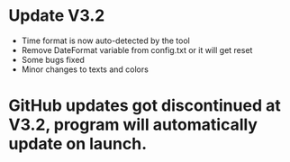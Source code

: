 # Update V3.2

- Time format is now auto-detected by the tool
- Remove DateFormat variable from config.txt or it will get reset
- Some bugs fixed
- Minor changes to texts and colors

# GitHub updates got discontinued at V3.2, program will automatically update on launch.
